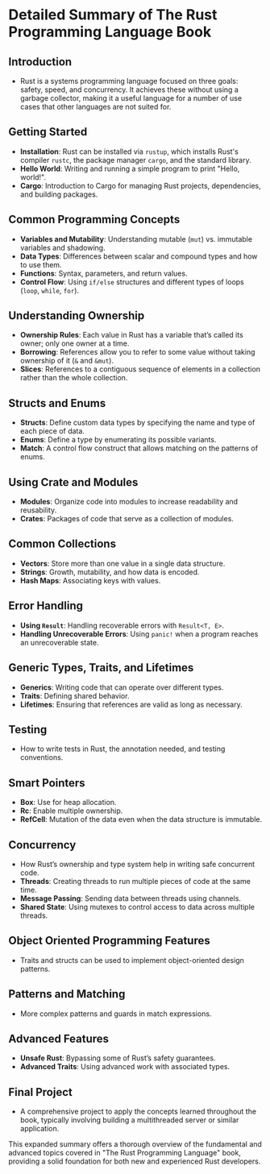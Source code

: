 
# Detailed Summary of The Rust Programming Language Book

## Introduction
- Rust is a systems programming language focused on three goals: safety, speed, and concurrency. It achieves these without using a garbage collector, making it a useful language for a number of use cases that other languages are not suited for.

## Getting Started
- **Installation**: Rust can be installed via `rustup`, which installs Rust's compiler `rustc`, the package manager `cargo`, and the standard library.
- **Hello World**: Writing and running a simple program to print "Hello, world!".
- **Cargo**: Introduction to Cargo for managing Rust projects, dependencies, and building packages.

## Common Programming Concepts
- **Variables and Mutability**: Understanding mutable (`mut`) vs. immutable variables and shadowing.
- **Data Types**: Differences between scalar and compound types and how to use them.
- **Functions**: Syntax, parameters, and return values.
- **Control Flow**: Using `if/else` structures and different types of loops (`loop`, `while`, `for`).

## Understanding Ownership
- **Ownership Rules**: Each value in Rust has a variable that’s called its owner; only one owner at a time.
- **Borrowing**: References allow you to refer to some value without taking ownership of it (`&` and `&mut`).
- **Slices**: References to a contiguous sequence of elements in a collection rather than the whole collection.

## Structs and Enums
- **Structs**: Define custom data types by specifying the name and type of each piece of data.
- **Enums**: Define a type by enumerating its possible variants.
- **Match**: A control flow construct that allows matching on the patterns of enums.

## Using Crate and Modules
- **Modules**: Organize code into modules to increase readability and reusability.
- **Crates**: Packages of code that serve as a collection of modules.

## Common Collections
- **Vectors**: Store more than one value in a single data structure.
- **Strings**: Growth, mutability, and how data is encoded.
- **Hash Maps**: Associating keys with values.

## Error Handling
- **Using `Result`**: Handling recoverable errors with `Result<T, E>`.
- **Handling Unrecoverable Errors**: Using `panic!` when a program reaches an unrecoverable state.

## Generic Types, Traits, and Lifetimes
- **Generics**: Writing code that can operate over different types.
- **Traits**: Defining shared behavior.
- **Lifetimes**: Ensuring that references are valid as long as necessary.

## Testing
- How to write tests in Rust, the annotation needed, and testing conventions.

## Smart Pointers
- **Box<T>**: Use for heap allocation.
- **Rc<T>**: Enable multiple ownership.
- **RefCell<T>**: Mutation of the data even when the data structure is immutable.

## Concurrency
- How Rust’s ownership and type system help in writing safe concurrent code.
- **Threads**: Creating threads to run multiple pieces of code at the same time.
- **Message Passing**: Sending data between threads using channels.
- **Shared State**: Using mutexes to control access to data across multiple threads.

## Object Oriented Programming Features
- Traits and structs can be used to implement object-oriented design patterns.

## Patterns and Matching
- More complex patterns and guards in match expressions.

## Advanced Features
- **Unsafe Rust**: Bypassing some of Rust’s safety guarantees.
- **Advanced Traits**: Using advanced work with associated types.

## Final Project
- A comprehensive project to apply the concepts learned throughout the book, typically involving building a multithreaded server or similar application.

This expanded summary offers a thorough overview of the fundamental and advanced topics covered in "The Rust Programming Language" book, providing a solid foundation for both new and experienced Rust developers.
